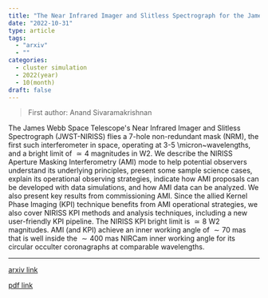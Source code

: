 ```yaml
---
title: "The Near Infrared Imager and Slitless Spectrograph for the James Webb Space Telescope -- IV. Aperture Masking Interferometry"
date: "2022-10-31"
type: article
tags:
  - "arxiv"
  - ""
categories:
  - cluster simulation
  - 2022(year)
  - 10(month)
draft: false
---
```


> First author: Anand Sivaramakrishnan

 The James Webb Space Telescope's Near Infrared Imager and Slitless
Spectrograph (JWST-NIRISS) flies a 7-hole non-redundant mask (NRM), the first
such interferometer in space, operating at 3-5 \micron~wavelengths, and a
bright limit of $\simeq 4$ magnitudes in W2. We describe the NIRISS Aperture
Masking Interferometry (AMI) mode to help potential observers understand its
underlying principles, present some sample science cases, explain its
operational observing strategies, indicate how AMI proposals can be developed
with data simulations, and how AMI data can be analyzed. We also present key
results from commissioning AMI. Since the allied Kernel Phase Imaging (KPI)
technique benefits from AMI operational strategies, we also cover NIRISS KPI
methods and analysis techniques, including a new user-friendly KPI pipeline.
The NIRISS KPI bright limit is $\simeq 8$ W2 magnitudes. AMI (and KPI) achieve
an inner working angle of $\sim 70$ mas that is well inside the $\sim 400$ mas
NIRCam inner working angle for its circular occulter coronagraphs at comparable
wavelengths.

---
[arxiv link](http://arxiv.org/abs/2210.17434v1)

[pdf link](http://arxiv.org/pdf/2210.17434v1)